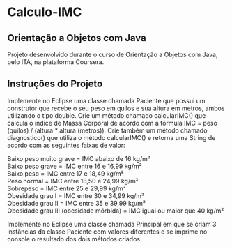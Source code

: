 # Calculo-IMC

## Orientação a Objetos com Java
Projeto desenvolvido durante o curso de Orientação a Objetos com Java, pelo ITA, na plataforma Coursera.

## Instruções do Projeto
Implemente no Eclipse uma classe chamada Paciente que possui um construtor que recebe o seu peso em quilos e sua altura em metros, ambos utilizando o tipo double. Crie um método chamado calcularIMC() que calcula o índice de Massa Corporal de acordo com a fórmula IMC = peso (quilos) / (altura * altura (metros)). Crie também um método chamado diagnostico() que utiliza o método calcularIMC() e retorna uma String de acordo com as seguintes faixas de valor:

Baixo peso muito grave = IMC abaixo de 16 kg/m²<br/>
Baixo peso grave = IMC entre 16 e 16,99 kg/m²<br/>
Baixo peso = IMC entre 17 e 18,49 kg/m²<br/>
Peso normal = IMC entre 18,50 e 24,99 kg/m²<br/>
Sobrepeso = IMC entre 25 e 29,99 kg/m²<br/>
Obesidade grau I = IMC entre 30 e 34,99 kg/m²<br/>
Obesidade grau II = IMC entre 35 e 39,99 kg/m²<br/>
Obesidade grau III (obesidade mórbida) = IMC igual ou maior que 40 kg/m²<br/>

Implemente no Eclipse uma classe chamada Principal em que se criam 3 instâncias da classe Paciente com valores diferentes e se imprime no console o resultado dos dois métodos criados.